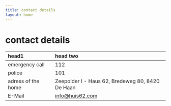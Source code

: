 ```yaml
---
title: contact details
layout: home
---
```


# contact details

| head1        | head two          | 
|:-------------|:------------------|
| emergency call | 112 |
| police | 101 |
| adress of the home | Zeepolder I - Haus 62, Bredeweg 80, 8420 De Haan |
| E-Mail | info@huis62.com |
